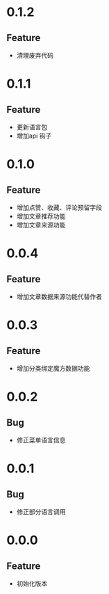 # 0.1.2
## Feature

- 清理废弃代码

# 0.1.1
## Feature

- 更新语言包
- 增加api 钩子

# 0.1.0
## Feature

- 增加点赞、收藏、评论预留字段
- 增加文章推荐功能
- 增加文章来源功能

# 0.0.4
## Feature

- 增加文章数据来源功能代替作者

# 0.0.3
## Feature

- 增加分类绑定魔方数据功能

# 0.0.2
## Bug

- 修正菜单语言信息

# 0.0.1
## Bug

- 修正部分语言调用

# 0.0.0
## Feature

- 初始化版本
